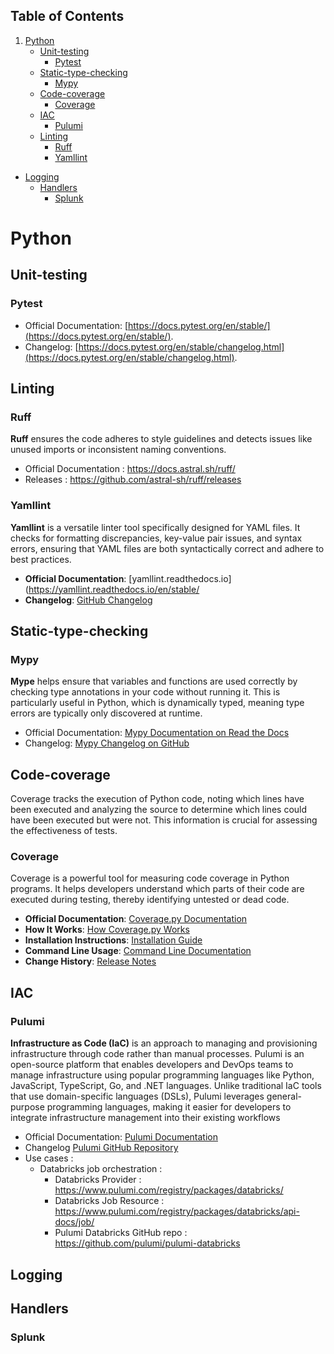 
## Table of Contents
1. [Python](#Python)
   - [Unit-testing](#Unit-testing)
	   - [Pytest](#Pytest)
   - [Static-type-checking](#Static-type-checking)
	   - [Mypy](#Mypy)
   - [Code-coverage](#Code-coverage)
	   -  [Coverage](#Coverage)
   - [IAC](#IAC)
	   - [Pulumi](#Pulumi)
   - [Linting](#Linting)
     - [Ruff](#Ruff)
     - [Yamllint](#Yamllint)
 - [Logging](#Logging)
	 - [Handlers](#Handlers)
		 - [Splunk](#Splunk)

# Python

## Unit-testing

### Pytest

- Official Documentation: [https://docs.pytest.org/en/stable/](https://docs.pytest.org/en/stable/).
- Changelog: [https://docs.pytest.org/en/stable/changelog.html](https://docs.pytest.org/en/stable/changelog.html).

## Linting

### Ruff

**Ruff** ensures the code adheres to style guidelines and detects issues like unused imports or inconsistent naming conventions.

- Official Documentation : https://docs.astral.sh/ruff/
- Releases : https://github.com/astral-sh/ruff/releases

### Yamllint

**Yamllint** is a versatile linter tool specifically designed for YAML files. It checks for formatting discrepancies, key-value pair issues, and syntax errors, ensuring that YAML files are both syntactically correct and adhere to best practices.

- **Official Documentation**: [yamllint.readthedocs.io](https://yamllint.readthedocs.io/en/stable/
- **Changelog**: [GitHub Changelog](https://github.com/adrienverge/yamllint/blob/master/CHANGELOG.rst)
## Static-type-checking

### Mypy

**Mype** helps ensure that variables and functions are used correctly by checking type annotations in your code without running it. This is particularly useful in Python, which is dynamically typed, meaning type errors are typically only discovered at runtime.

-  Official Documentation: [Mypy Documentation on Read the Docs](https://mypy.readthedocs.io/en/stable/)
- Changelog: [Mypy Changelog on GitHub](https://github.com/python/mypy/blob/master/CHANGELOG.md)

## Code-coverage

Coverage tracks the execution of Python code, noting which lines have been executed and analyzing the source to determine which lines could have been executed but were not. This information is crucial for assessing the effectiveness of tests.
### Coverage

Coverage is a powerful tool for measuring code coverage in Python programs. It helps developers understand which parts of their code are executed during testing, thereby identifying untested or dead code.
 
- **Official Documentation**: [Coverage.py Documentation](https://coverage.readthedocs.io/)
- **How It Works**: [How Coverage.py Works](https://coverage.readthedocs.io/en/latest/howitworks.html)
- **Installation Instructions**: [Installation Guide](https://coverage.readthedocs.io/en/latest/install.html)
- **Command Line Usage**: [Command Line Documentation](https://coverage.readthedocs.io/en/latest/cmd.html)
- **Change History**: [Release Notes](https://coverage.readthedocs.io/en/latest/changes.html)

## IAC

### Pulumi

**Infrastructure as Code (IaC)** is an approach to managing and provisioning infrastructure through code rather than manual processes. Pulumi is an open-source platform that enables developers and DevOps teams to manage infrastructure using popular programming languages like Python, JavaScript, TypeScript, Go, and .NET languages. Unlike traditional IaC tools that use domain-specific languages (DSLs), Pulumi leverages general-purpose programming languages, making it easier for developers to integrate infrastructure management into their existing workflows

- Official Documentation: [Pulumi Documentation](https://www.pulumi.com/docs/)
- Changelog [Pulumi GitHub Repository](https://github.com/pulumi/pulumi)
- Use cases : 
	- Databricks job orchestration : 
		- Databricks Provider : https://www.pulumi.com/registry/packages/databricks/
		- Databricks Job Resource : https://www.pulumi.com/registry/packages/databricks/api-docs/job/
		- Pulumi Databricks GitHub repo : https://github.com/pulumi/pulumi-databricks

## Logging

## Handlers
### Splunk

